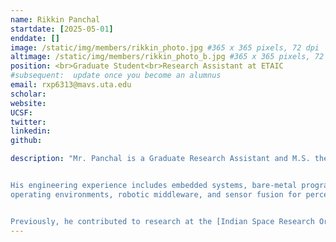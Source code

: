```yaml
---
name: Rikkin Panchal
startdate: [2025-05-01]
enddate: []
image: /static/img/members/rikkin_photo.jpg #365 x 365 pixels, 72 dpi
altimage: /static/img/members/rikkin_photo_b.jpg #365 x 365 pixels, 72 dpi
position: <br>Graduate Student<br>Research Assistant at ETAIC
#subsequent:  update once you become an alumnus
email: rxp6313@mavs.uta.edu
scholar:
website:
UCSF:
twitter:
linkedin:
github:

description: "Mr. Panchal is a Graduate Research Assistant and M.S. thesis student in Electrical Engineering, specializing in autonomous vehicle research. His work focuses on artificial intelligence, machine learning, deep learning, reinforcement learning, computer vision, object detection, lane detection, semantic segmentation, SLAM, and real-time perception for self-driving systems. He develops intelligent navigation and control frameworks that combine data-driven learning with robust system behaviour. 


His engineering experience includes embedded systems, bare-metal programming, real-time 
operating environments, robotic middleware, and sensor fusion for perception and control. He designs and implements full-stack autonomous systems that integrate AI algorithms with reliable low-level execution. 


Previously, he contributed to research at the [Indian Space Research Organisation (ISRO)](https://www.isro.gov.in/), where he worked on embedded software and Linux-based systems for mission-critical applications."
---
```

